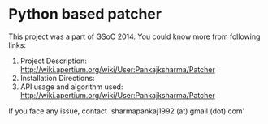 Python based patcher
======================

This project was a part of GSoC 2014. You could know more from following links:
1. Project Description: http://wiki.apertium.org/wiki/User:Pankajksharma/Patcher
2. Installation Directions: 
3. API usage and algorithm used: http://wiki.apertium.org/wiki/User:Pankajksharma/Patcher

If you face any issue, contact 'sharmapankaj1992 (at) gmail (dot) com'
